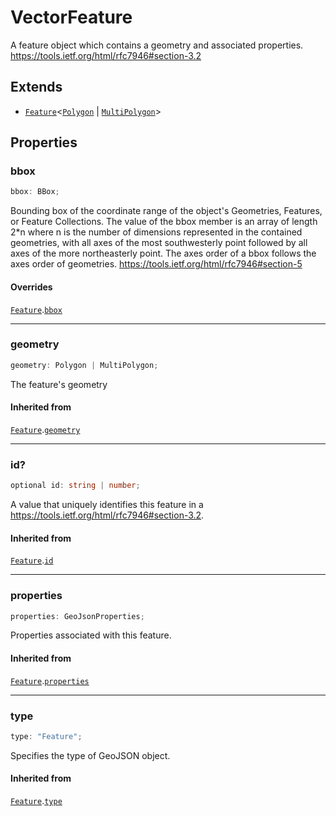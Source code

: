 # VectorFeature

A feature object which contains a geometry and associated properties.
https://tools.ietf.org/html/rfc7946#section-3.2

## Extends

- [`Feature`](Feature.md)\<[`Polygon`](Polygon.md) \| [`MultiPolygon`](MultiPolygon.md)\>

## Properties

### bbox

```ts
bbox: BBox;
```

Bounding box of the coordinate range of the object's Geometries, Features, or Feature Collections.
The value of the bbox member is an array of length 2*n where n is the number of dimensions
represented in the contained geometries, with all axes of the most southwesterly point
followed by all axes of the more northeasterly point.
The axes order of a bbox follows the axes order of geometries.
https://tools.ietf.org/html/rfc7946#section-5

#### Overrides

[`Feature`](Feature.md).[`bbox`](Feature.md#bbox)

***

### geometry

```ts
geometry: Polygon | MultiPolygon;
```

The feature's geometry

#### Inherited from

[`Feature`](Feature.md).[`geometry`](Feature.md#geometry)

***

### id?

```ts
optional id: string | number;
```

A value that uniquely identifies this feature in a
https://tools.ietf.org/html/rfc7946#section-3.2.

#### Inherited from

[`Feature`](Feature.md).[`id`](Feature.md#id)

***

### properties

```ts
properties: GeoJsonProperties;
```

Properties associated with this feature.

#### Inherited from

[`Feature`](Feature.md).[`properties`](Feature.md#properties)

***

### type

```ts
type: "Feature";
```

Specifies the type of GeoJSON object.

#### Inherited from

[`Feature`](Feature.md).[`type`](Feature.md#type)
